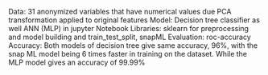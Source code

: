 Data: 31 anonymized variables that have numerical
values due PCA transformation applied to original
features
Model: Decision tree classifier as well ANN (MLP)
in jupyter Notebook
Libraries: sklearn for preprocessing and model
building and train_test_split, snapML
Evaluation: roc-accuracy
Accuracy: Both models of decision tree give same
accuracy, 96%, with the snap ML model being 6
times faster in training on the dataset. While the
MLP model gives an accuracy of 99.99%
